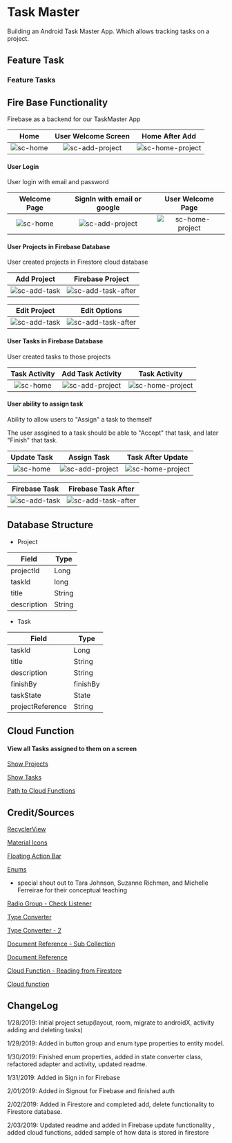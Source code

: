 # Task Master
Building an Android Task Master App. Which allows tracking tasks on a project.

## Feature Task

### Feature Tasks


## Fire Base Functionality

Firebase as a backend for our TaskMaster App

Home          |  User Welcome Screen |  Home After Add
:-------------------------:|:-------------------------: | :--------------------------------:
![sc-home](assets/firebase-add-project.png)  |  ![sc-add-project](assets/firebase-addproject1.png) | ![sc-home-project](assets/firebase-addproject2.png)

#### User Login 

User login with email and password

Welcome Page          |  SignIn with email or google |  User Welcome Page
:-------------------------:|:-------------------------: | :--------------------------------:
![sc-home](assets/firebase-signin1.png)  |  ![sc-add-project](assets/firebase-signin2.png) | ![sc-home-project](assets/firebase-signin3.png)

#### User Projects in Firebase Database

User created projects in Firestore cloud database

Add Project          |  Firebase Project
:-------------------------:|:-------------------------:
![sc-add-task](assets/firebase-addproject1.png)  |  ![sc-add-task-after](assets/firebase-snip-project.PNG)

Edit Project          |  Edit Options
:-------------------------:|:-------------------------:
![sc-add-task](assets/firebase-projectedit.png)  |  ![sc-add-task-after](assets/firebase-projectedit2.png)

#### User Tasks in Firebase Database

User created tasks to those projects

Task Activity          | Add Task Activity |  Task Activity
:-------------------------:|:-------------------------: | :--------------------------------:
![sc-home](assets/firebase-add-task.png)  |  ![sc-add-project](assets/firebase-addtask1.png) | ![sc-home-project](assets/firebase-addtask2.png)

#### User ability to assign task

Ability to allow users to "Assign" a task to themself

The user assgined to a task should be able to "Accept" that task, and later "Finish" that task. 

Update Task          |  Assign Task |  Task After Update
:-------------------------:|:-------------------------: | :--------------------------------:
![sc-home](assets/firebase-updatetask.png)  |  ![sc-add-project](assets/firebase-updatetask2.png) | ![sc-home-project](assets/firebase-updatetask3.png)

Firebase Task          |  Firebase Task After
:-------------------------:|:-------------------------:
![sc-add-task](assets/firebase-snip-task.PNG)  |  ![sc-add-task-after](assets/firebase-snip-task2.PNG)

## Database Structure

* Project

|  Field |  Type    |
|-------------|------------|
| projectId  | Long  |
| taskId | long |
| title | String |
| description  | String |


* Task

|  Field      |  Type      |
|-------------|------------|
| taskId  | Long  |
| title | String  |
| description | String |
| finishBy   | finishBy |
| taskState | State |
| projectReference | String |

## Cloud Function

#### View all Tasks assigned to them on a screen

[Show Projects](https://us-central1-taskmaster-9484b.cloudfunctions.net/showCollections)

[Show Tasks](https://us-central1-taskmaster-9484b.cloudfunctions.net/getAllTasks)

[Path to Cloud Functions](/cloud-functions)


## Credit/Sources 
[RecyclerView](https://code.tutsplus.com/tutorials/getting-started-with-recyclerview-and-cardview-on-android--cms-23465)

[Material Icons](http://google.github.io/material-design-icons/)

[Floating Action Bar](https://guides.codepath.com/android/floating-action-buttons)

[Enums](https://javarevisited.blogspot.com/2011/08/enum-in-java-example-tutorial.html) 
 * special shout out to Tara Johnson, Suzanne Richman, and Michelle Ferreirae for their conceptual teaching
 
 [Radio Group - Check Listener](https://stackoverflow.com/questions/18536195/android-oncheckedchanged-for-radiogroup)
 
 [Type Converter](https://stackoverflow.com/questions/47435686/room-orm-enum-type-converter-error)
 
 [Type Converter - 2](https://stackoverflow.com/questions/44498616/android-architecture-components-using-enums)
 
 [Document Reference - Sub Collection](https://stackoverflow.com/questions/47514419/how-to-add-subcollection-to-a-document-in-firebase-cloud-firestore)
 
 [Document Reference](https://codelabs.developers.google.com/codelabs/firestore-android/#6)
 
 [Cloud Function - Reading from Firestore](https://stackoverflow.com/questions/48375904/read-data-from-cloud-firestore-with-firebase-cloud-function/49516133#49516133)
 
 [Cloud function](https://firebase.google.com/docs/functions/functions-and-firebase#cloud_functions_for_firebase)
 
 ## ChangeLog
 
 1/28/2019: Initial project setup(layout, room, migrate to androidX, activity adding and deleting tasks)
 
 1/29/2019: Added in button group and enum type properties to entity model. 
 
 1/30/2019: Finished enum properties, added in state converter class, refactored adapter and activity, updated readme.
 
 1/31/2019: Added in Sign in for Firebase
 
 2/01/2019: Added in Signout for Firebase and finished auth
 
 2/02/2019: Added in Firestore and completed add, delete functionality to Firestore database. 
 
 2/03/2019: Updated readme and added in Firebase update functionality , added cloud functions, added sample of how data is stored in firestore


